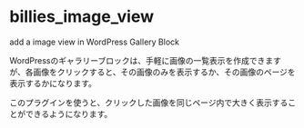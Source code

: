 # billies_image_view
add a image view in WordPress Gallery Block

WordPressのギャラリーブロックは、手軽に画像の一覧表示を作成できますが、各画像をクリックすると、その画像のみを表示するか、その画像のページを表示するかになります。

このプラグインを使うと、クリックした画像を同じページ内で大きく表示することができるようになります。


